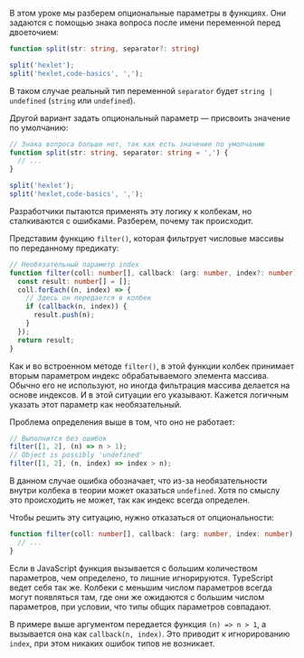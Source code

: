 В этом уроке мы разберем опциональные параметры в функциях. Они задаются с помощью знака вопроса после имени переменной перед двоеточием:

[//]: # (TODO - а зачем задаются опциональные параметры? что это и зачем нужно? )

```typescript
function split(str: string, separator?: string)

split('hexlet');
split('hexlet,code-basics', ',');
```

В таком случае реальный тип переменной `separator` будет `string | undefined` (`string` или `undefined`).

Другой вариант задать опциональный параметр — присвоить значение по умолчанию:

```typescript
// Знака вопроса больше нет, так как есть значение по умолчанию
function split(str: string, separator: string = ',') {
  // ...
}

split('hexlet');
split('hexlet,code-basics', ',');
```

Разработчики пытаются применять эту логику к колбекам, но сталкиваются с ошибками. Разберем, почему так происходит.

[//]: # (TODO - а студенты на этом этапе обучения поймут, что такое колбек? )

Представим функцию `filter()`, которая фильтрует числовые массивы по переданному предикату:

```typescript
// Необязательный параметр index
function filter(coll: number[], callback: (arg: number, index?: number) => boolean) {
  const result: number[] = [];
  coll.forEach((n, index) => {
    // Здесь он передается в колбек
    if (callback(n, index)) {
      result.push(n);
    }
  });
  return result;
}
```

Как и во встроенном методе `filter()`, в этой функции колбек принимает вторым параметром индекс обрабатываемого элемента массива. Обычно его не используют, но иногда фильтрация массива делается на основе индексов. И в этой ситуации его указывают. Кажется логичным указать этот параметр как необязательный.

[//]: # (TODO - "кажется логичным" - странная формулировка. Может сказать, что рекомендуем указать как необязательный? )

Проблема определения выше в том, что оно не работает:

```typescript
// Выполнится без ошибок
filter([1, 2], (n) => n > 1);
// Object is possibly 'undefined'
filter([1, 2], (n, index) => index > n);
```

В данном случае ошибка обозначает, что из-за необязательности внутри колбека в теории может оказаться `undefined`. Хотя по смыслу это происходить не может, так как индекс всегда определен.

Чтобы решить эту ситуацию, нужно отказаться от опциональности:

```typescript
function filter(coll: number[], callback: (arg: number, index: number) => boolean) {
  // ...
}
```

Если в JavaScript функция вызывается с большим количеством параметров, чем определено, то лишние игнорируются. TypeScript ведет себя так же. Колбеки с меньшим числом параметров всегда могут появляться там, где они же ожидаются с большим числом параметров, при условии, что типы общих параметров совпадают.

В примере выше аргументом передается функция `(n) => n > 1`, а вызывается она как `callback(n, index)`. Это приводит к игнорированию `index`, при этом никаких ошибок типов не возникает.
